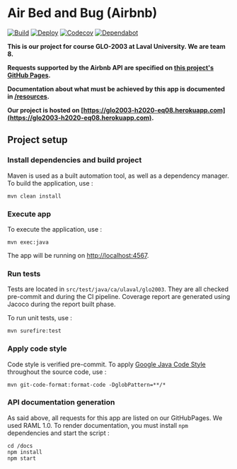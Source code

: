 # Air Bed and Bug (Airbnb)

[![Build](https://github.com/glo2003/glo2003-h2020-eq08/workflows/Airbnb%20CI/badge.svg)](https://github.com/glo2003/glo2003-h2020-eq08/actions?query=workflow%3A%22Airbnb+CI%22)
[![Deploy](https://github.com/glo2003/glo2003-h2020-eq08/workflows/Airbnb%20CD/badge.svg)](https://github.com/glo2003/glo2003-h2020-eq08/actions?query=workflow%3A%22Airbnb+CD%22)
[![Codecov](https://codecov.io/gh/glo2003/glo2003-h2020-eq08/branch/master/graph/badge.svg?token=SNtgyhzwAR)](https://codecov.io/gh/glo2003/glo2003-h2020-eq08)
[![Dependabot](https://badgen.net/badge/Dependabot/enabled/green?icon=dependabot)](https://dependabot.com/)

**This is our project for course GLO-2003 at Laval University. We are team 8.**

**Requests supported by the Airbnb API are specified on [this project's GitHub Pages](https://glo2003.github.io/glo2003-h2020-eq08/).**

**Documentation about what must be achieved by this app is documented in [/resources](/resources).**

**Our project is hosted on [https://glo2003-h2020-eq08.herokuapp.com](https://glo2003-h2020-eq08.herokuapp.com).**

## Project setup

### Install dependencies and build project

Maven is used as a built automation tool, as well as a dependency manager. To build the application, use : 

```
mvn clean install
```

### Execute app

To execute the application, use : 

```
mvn exec:java
```

The app will be running on [http://localhost:4567](http://localhost:4567).

### Run tests

Tests are located in `src/test/java/ca/ulaval/glo2003`. They are all checked pre-commit and during the CI pipeline. Coverage report are generated using Jacoco during the report built phase.

To run unit tests, use :

```
mvn surefire:test
```

### Apply code style

Code style is verified pre-commit. To apply [Google Java Code Style](https://google.github.io/styleguide/javaguide.html) throughout the source code, use : 

```
mvn git-code-format:format-code -DglobPattern=**/*
```

### API documentation generation

As said above, all requests for this app are listed on our GitHubPages. We used RAML 1.0. To render documentation, you must install `npm` dependencies and start the script : 

```
cd /docs
npm install
npm start
```

